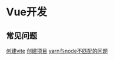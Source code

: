 # Vue开发

## 常见问题

[创建vite](./docs/%E5%88%9B%E5%BB%BAvite.md)
[创建项目](./docs/%E5%88%9B%E5%BB%BA%E9%A1%B9%E7%9B%AE.md)
[yarn与node不匹配的问题](./docs/yarn%E4%B8%8Enode%E7%89%88%E6%9C%AC%E4%B8%8D%E5%8C%B9%E9%85%8D.md)

